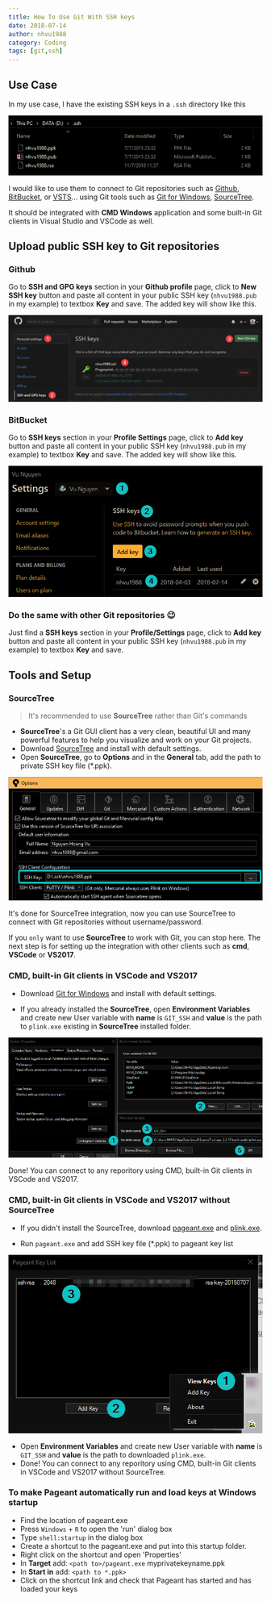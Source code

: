 ```yaml
---
title: How To Use Git With SSH keys
date: 2018-07-14
author: nhvu1988
category: Coding
tags: [git,ssh]
---
```


## Use Case

In my use case, I have the existing SSH keys in a `.ssh` directory like this

![](/assets/img/posts/20180717-ssh-folder.png)

I would like to use them to connect to Git repositories such as [Github](https://github.com), [BitBucket](https://bitbucket.org), or [VSTS](https://visualstudio.microsoft.com/team-services/)... using Git tools such as [Git for Windows](https://git-scm.com/download/win), [SourceTree](https://www.sourcetreeapp.com/).

It should be integrated with **CMD Windows** application and some built-in Git clients in Visual Studio and VSCode as well.

## Upload public SSH key to Git repositories

### Github

Go to **SSH and GPG keys** section in your **Github profile** page, click to **New SSH key** button and paste all content in your public SSH key (`nhvu1988.pub` in my example) to textbox **Key** and save. The added key will show like this.

![](/assets/img/posts/20180717-ssh-github.png)

### BitBucket

Go to **SSH keys** section in your **Profile Settings** page, click to **Add key** button and paste all content in your public SSH key (`nhvu1988.pub` in my example) to textbox **Key** and save. The added key will show like this.

![](/assets/img/posts/20180717-ssh-bitbucket.png)

### Do the same with other Git repositories 😉

Just find a **SSH keys** section in your **Profile/Settings** page, click to **Add key** button and paste all content in your public SSH key (``nhvu1988.pub`` in my example) to textbox **Key** and save.

## Tools and Setup

### SourceTree

> It's recommended to use **SourceTree** rather than Git's commands

- **SourceTree**'s a Git GUI client has a very clean, beautiful UI and many powerful features to help you visualize and work on your Git projects.
- Download [SourceTree](https://www.sourcetreeapp.com) and install with default settings.
- Open **SourceTree**, go to **Options** and in the **General** tab, add the path to private SSH key file (\*.ppk).

![](/assets/img/posts/20180717-source-tree-ssh-path.png)

It's done for SourceTree integration, now you can use SourceTree to connect with Git repositories without username/password.

If you `only` want to use  **SourceTree** to work with Git, you can stop here. The next step is for setting up the integration with other clients such as **cmd**, **VSCode** or **VS2017**.

### CMD, built-in Git clients in VSCode and VS2017

- Download [Git for Windows](https://git-scm.com/download/win) and install with default settings.

- If you already installed the **SourceTree**, open **Environment Variables** and create new User variable with **name** is `GIT_SSH` and **value** is the path to `plink.exe` existing in **SourceTree** installed folder.

![](/assets/img/posts/20180717-git-ssh-env-path.png)

Done! You can connect to any reporitory using CMD, built-in Git clients in VSCode and VS2017.

### CMD, built-in Git clients in VSCode and VS2017 **without** SourceTree

- If you didn't install the SourceTree, download [pageant.exe](https://the.earth.li/~sgtatham/putty/latest/w64/pageant.exe) and [plink.exe](https://the.earth.li/~sgtatham/putty/latest/w64/plink.exe).

- Run `pageant.exe` and add SSH key file (\*.ppk) to pageant key list

![](/assets/img/posts/20180717-add-ssh-pageant.png)

- Open **Environment Variables** and create new User variable with **name** is ``GIT_SSH`` and **value** is the path to downloaded ``plink.exe``.
- Done! You can connect to any reporitory using CMD, built-in Git clients in VSCode and VS2017 without SourceTree.

### To make Pageant automatically run and load keys at Windows startup

- Find the location of pageant.exe
- Press `Windows` + `R` to open the 'run' dialog box
- Type `shell:startup` in the dialog box
- Create a shortcut to the pageant.exe and put into this startup folder.
- Right click on the shortcut and open 'Properties'
- In **Target** add: `<path to>/pageant.exe` myprivatekeyname.ppk
- In **Start in** add: `<path to *.ppk>`
- Click on the shortcut link and check that Pageant has started and has loaded your keys
